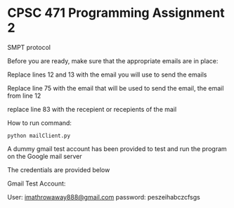 # CPSC 471 Programming Assignment 2

SMPT protocol

Before you are ready, make sure that the appropriate emails are in place:

Replace lines 12 and 13 with the email you will use to send the emails

Replace line 75 with the email that will be used to send the email, the email from line 12

replace line 83 with the recepient or recepients of the mail

How to run command:

    python mailClient.py

A dummy gmail test account has been provided to test and run the program on the Google mail server

The credentials are provided below

Gmail Test Account:

User: imathrowaway888@gmail.com
password: peszeihabczcfsgs
